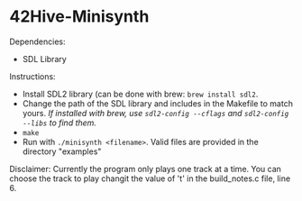# 42Hive-Minisynth

Dependencies:
- SDL Library

Instructions:
- Install SDL2 library (can be done with brew: ```brew install sdl2```.
- Change the path of the SDL library and includes in the Makefile to match yours.
    *If installed with brew, use ```sdl2-config --cflags``` and ```sdl2-config --libs``` to find them.*
- ```make```
- Run with ```./minisynth <filename>```. Valid files are provided in the directory "examples"

Disclaimer:
Currently the program only plays one track at a time. You can choose the track to play changit the value of 't' in
the build_notes.c file, line 6.

